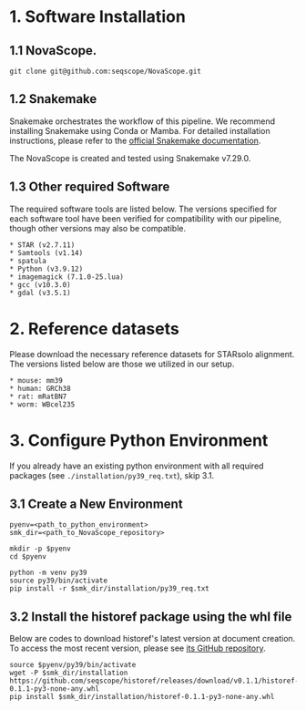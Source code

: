 # 1. Software Installation

## 1.1 NovaScope.

```
git clone git@github.com:seqscope/NovaScope.git
```

## 1.2 Snakemake 

Snakemake orchestrates the workflow of this pipeline. We recommend installing Snakemake using Conda or Mamba. For detailed installation instructions, please refer to the [official Snakemake documentation](https://snakemake.readthedocs.io/en/stable/getting_started/installation.html).

The NovaScope is created and tested using Snakemake v7.29.0.

## 1.3 Other required Software 

The required software tools are listed below. The versions specified for each software tool have been verified for compatibility with our pipeline, though other versions may also be compatible.

	* STAR (v2.7.11)
	* Samtools (v1.14)
	* spatula
	* Python (v3.9.12)
	* imagemagick (7.1.0-25.lua)
	* gcc (v10.3.0) 
	* gdal (v3.5.1)
		
# 2. Reference datasets
	
Please download the necessary reference datasets for STARsolo alignment. The versions listed below are those we utilized in our setup.

	* mouse: mm39
	* human: GRCh38
	* rat: mRatBN7
	* worm: WBcel235


# 3. Configure Python Environment

If you already have an existing python environment with all required packages (see `./installation/py39_req.txt`), skip 3.1.

## 3.1 Create a New Environment
		
```
pyenv=<path_to_python_environment>
smk_dir=<path_to_NovaScope_repository>

mkdir -p $pyenv
cd $pyenv

python -m venv py39
source py39/bin/activate
pip install -r $smk_dir/installation/py39_req.txt
```

## 3.2 Install the historef package using the whl file

Below are codes to download historef's latest version at document creation. To access the most recent version, please see [its GitHub repository](https://github.com/seqscope/historef?tab=readme-ov-file).

```
source $pyenv/py39/bin/activate
wget -P $smk_dir/installation https://github.com/seqscope/historef/releases/download/v0.1.1/historef-0.1.1-py3-none-any.whl
pip install $smk_dir/installation/historef-0.1.1-py3-none-any.whl
```

